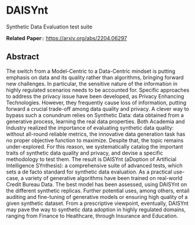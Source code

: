 # DAISYnt
Synthetic Data Evaluation test suite

__Related__ __Paper__:: https://arxiv.org/abs/2204.06297

## Abstract
The switch from a Model-Centric to a Data-Centric mindset is putting emphasis on data and its quality rather than algorithms, bringing forward new challenges. In particular, the sensitive nature of the information in highly regulated scenarios needs to be accounted for. Specific approaches to address the privacy issue have been developed, as Privacy Enhancing Technologies. However, they frequently cause loss of information, putting forward a crucial trade-off among data quality and privacy. A clever way to bypass such a conundrum relies on Synthetic Data: data obtained from a generative process, learning the real data properties. Both Academia and Industry realized the importance of evaluating synthetic data quality: without all-round reliable metrics, the innovative data generation task has no proper objective function to maximize. Despite that, the topic remains under-explored. For this reason, we systematically catalog the important traits of synthetic data quality and privacy, and devise a specific methodology to test them. The result is DAISYnt (aDoption of Artificial Intelligence SYnthesis): a comprehensive suite of advanced tests, which sets a de facto standard for synthetic data evaluation. As a practical use-case, a variety of generative algorithms have been trained on real-world Credit Bureau Data. The best model has been assessed, using DAISYnt on the different synthetic replicas. Further potential uses, among others, entail auditing and fine-tuning of generative models or ensuring high quality of a given synthetic dataset. From a prescriptive viewpoint, eventually, DAISYnt may pave the way to synthetic data adoption in highly regulated domains, ranging from Finance to Healthcare, through Insurance and Education.




